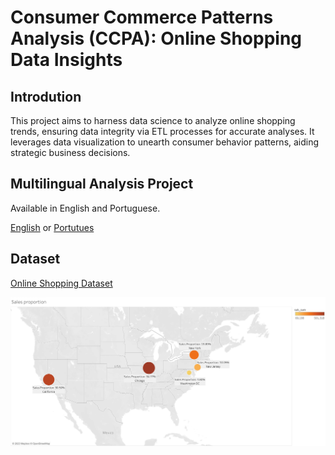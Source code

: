 # Consumer Commerce Patterns Analysis (CCPA): Online Shopping Data Insights
## Introdution
This project aims to harness data science to analyze online shopping trends, ensuring data integrity via ETL processes for accurate analyses. It leverages data visualization to unearth consumer behavior patterns, aiding strategic business decisions.
## Multilingual Analysis Project
Available in English and Portuguese.

<a href="https://github.com/leticia-chen/MVP-Data-Analysis-and-Best-Practices/blob/main/Online_Shopping_english.ipynb">English</a> or <a href="https://github.com/leticia-chen/MVP-Data-Analysis-and-Best-Practices/blob/main/Online_Shopping_portugues.ipynb">Portutues</a>
## Dataset
<a href="https://github.com/leticia-chen/Datasets/blob/main/Online_Shopping_Dataset.csv">Online Shopping Dataset

<img src="https://github.com/leticia-chen/MVP-Data-Analysis-and-Best-Practices/blob/main/Sheet%201-4.png"> 
